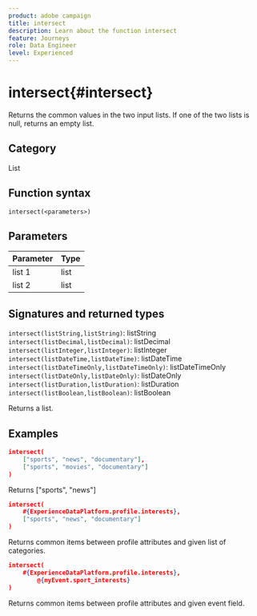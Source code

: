 ```yaml
---
product: adobe campaign
title: intersect
description: Learn about the function intersect
feature: Journeys
role: Data Engineer
level: Experienced
---
```

# intersect{#intersect}

Returns the common values in the two input lists. If one of the two lists is null, returns an empty list.

## Category

List

## Function syntax

`intersect(<parameters>)`

## Parameters

| Parameter | Type             |
|-----------|------------------|
| list 1 | list |
| list 2 | list |

## Signatures and returned types

`intersect(listString,listString)`: listString
`intersect(listDecimal,listDecimal)`: listDecimal
`intersect(listInteger,listInteger)`: listInteger
`intersect(listDateTime,listDateTime)`: listDateTime
`intersect(listDateTimeOnly,listDateTimeOnly)`: listDateTimeOnly
`intersect(listDateOnly,listDateOnly)`: listDateOnly
`intersect(listDuration,listDuration)`: listDuration
`intersect(listBoolean,listBoolean)`: listBoolean

Returns a list.

## Examples

```json
intersect(
    ["sports", "news", "documentary"],
    ["sports", "movies", "documentary"]
)
```

Returns ["sports", "news"]

```json
intersect(
    #{ExperienceDataPlatform.profile.interests},
    ["sports", "news", "documentary"]
)
```

Returns common items between profile attributes and given list of categories.

```json
intersect(
    #{ExperienceDataPlatform.profile.interests},
        @{myEvent.sport_interests}
)
```

Returns common items between profile attributes and given event field.
